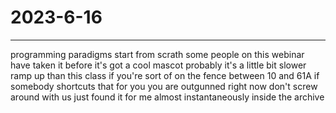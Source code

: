 # 2023-6-16
---
programming paradigms
start from scrath
some people on this webinar have taken it before
it's got a cool mascot
probably it's a little bit slower ramp up than this class
if you're sort of on the fence between 10 and 61A
if somebody shortcuts that for you
you are outgunned right now
don't screw around with us
just found it for me almost instantaneously
inside the archive

